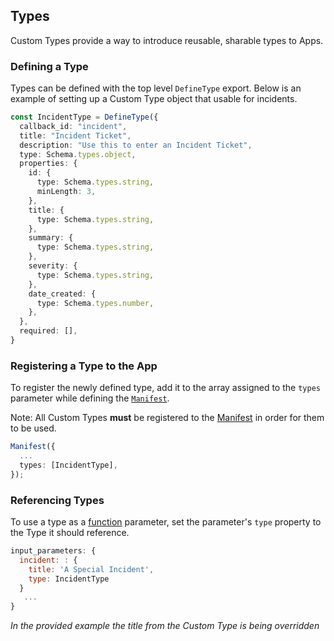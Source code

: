 ## Types
Custom Types provide a way to introduce reusable, sharable types to Apps.

### Defining a Type

Types can be defined with the top level `DefineType` export. Below is an example of setting up a Custom Type object that usable for incidents.

```ts
const IncidentType = DefineType({
  callback_id: "incident",
  title: "Incident Ticket",
  description: "Use this to enter an Incident Ticket",
  type: Schema.types.object,
  properties: {
    id: {
      type: Schema.types.string,
      minLength: 3,
    },
    title: {
      type: Schema.types.string,
    },
    summary: {
      type: Schema.types.string,
    },
    severity: {
      type: Schema.types.string,
    },
    date_created: {
      type: Schema.types.number,
    },
  },
  required: [],
}
```

### Registering a Type to the App
To register the newly defined type, add it to the array assigned to the `types` parameter while defining the [`Manifest`][manifest].

Note: All Custom Types **must** be registered to the [Manifest][manifest] in order for them to be used.

```ts
Manifest({
  ...
  types: [IncidentType],
});

```

### Referencing Types
To use a type as a [function][functions] parameter, set the parameter's `type` property to the Type it should reference.

```js
input_parameters: {
  incident: : {
    title: 'A Special Incident',
    type: IncidentType
  }
   ...
}

```
_In the provided example the title from the Custom Type is being overridden_

[functions]: ./functions.md
[manifest]: ./manifest.md
